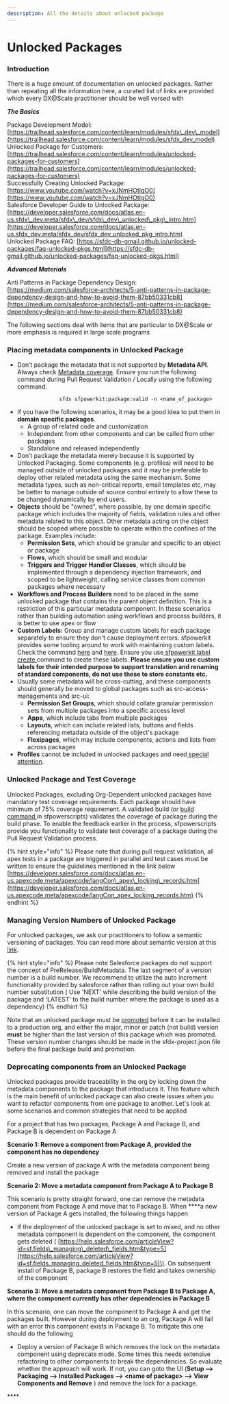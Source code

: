 ```yaml
---
description: All the details about unlocked package
---
```


# Unlocked Packages

### Introduction

There is a huge amount of documentation on unlocked packages. Rather than repeating all the information here, a curated list of links are provided which every DX@Scale practitioner should be well versed with  
  
_**The Basics**_

Package Development Model: [https://trailhead.salesforce.com/content/learn/modules/sfdx\_dev\_model](https://trailhead.salesforce.com/content/learn/modules/sfdx_dev_model)  
Unlocked Package for Customers: [https://trailhead.salesforce.com/content/learn/modules/unlocked-packages-for-customers](https://trailhead.salesforce.com/content/learn/modules/unlocked-packages-for-customers)  
Successfully Creating Unlocked Package: [https://www.youtube.com/watch?v=xJNmHOtIgO0](https://www.youtube.com/watch?v=xJNmHOtIgO0)  
Salesforce Developer Guide to Unlocked Package: [https://developer.salesforce.com/docs/atlas.en-us.sfdx\_dev.meta/sfdx\_dev/sfdx\_dev\_unlocked\_pkg\_intro.htm](https://developer.salesforce.com/docs/atlas.en-us.sfdx_dev.meta/sfdx_dev/sfdx_dev_unlocked_pkg_intro.htm)  
Unlocked Package FAQ: [https://sfdc-db-gmail.github.io/unlocked-packages/faq-unlocked-pkgs.html](https://sfdc-db-gmail.github.io/unlocked-packages/faq-unlocked-pkgs.html)

_**Advanced Materials**_

Anti Patterns in Package Dependency Design: [https://medium.com/salesforce-architects/5-anti-patterns-in-package-dependency-design-and-how-to-avoid-them-87bb50331cb8](https://medium.com/salesforce-architects/5-anti-patterns-in-package-dependency-design-and-how-to-avoid-them-87bb50331cb8)

The following sections deal with items that are particular to DX@Scale or more emphasis is required in large scale programs

### Placing metadata components in Unlocked Package

* Don’t package the metadata that is not supported by **Metadata API**. Always check [Metadata coverage](https://developer.salesforce.com/docs/metadata-coverage/). Ensure you run the following command during Pull Request Validation / Locally using the following command.

```text
                 sfdx sfpowerkit:package:valid -n <name_of_package> 
```

* If you have the following scenarios, it may be a good idea to put them in **domain specific packages**.
  * A group of related code and customization
  * Independent from other components and can be called from other packages
  * Standalone and released independently
* Don’t package the metadata merely because it is supported by Unlocked Packaging. Some components (e.g. profiles) will need to be managed outside of unlocked packages and it may be preferable to deploy other related metadata using the same mechanism. Some metadata types, such as non-critical reports, email templates etc, may be better to manage outside of source control entirely to allow these to be changed dynamically by end users.
* **Objects** should be "owned", where possible, by one domain specific package which includes the majority of fields, validation rules and other metadata related to this object. Other metadata acting on the object should be scoped where possible to operate within the confines of the package. Examples include:
  * **Permission Sets**, which should be granular and specific to an object or package
  * **Flows**, which should be small and modular
  * **Triggers and Trigger Handler Classes**, which should be implemented through a dependency injection framework, and scoped to be lightweight, calling service classes from common packages where necessary
* **Workflows and Process Builders** need to be placed in the same unlocked package that contains the parent object definition. This is a restriction of this particular metadata component. In these scenarios rather than building  automation using workflows and process builders, it is better to use apex or flow
* **Custom Labels:** Group and manage custom labels for each package separately to ensure they don't cause deployment errors. sfpowerkit provides some tooling around to work with maintaining custom labels. Check the command [here](https://github.com/Accenture/sfpowerkit#sfpowerkitsourcecustomlabelcreate) and [here](https://github.com/Accenture/sfpowerkit#sfpowerkitsourcecustomlabelreconcile). Ensure you use[ sfpowerkit label create ](https://github.com/Accenture/sfpowerkit#sfpowerkitsourcecustomlabelcreate)command to create these labels.  **Please ensure you use custom labels for their intended purpose to support translation and renaming of standard components, do not use these to store constants etc.**
* Usually some metadata will be cross-cutting, and these components should generally be moved to global packages such as src-access-managements and src-ui:
  * **Permission Set Groups**, which should collate granular permission sets from multiple packages into a specific access level
  * **Apps**, which include tabs from multiple packages
  * **Layouts**, which can include related lists, buttons and fields referencing metadata outside of the object's package
  * **Flexipages**, which may include components, actions and lists from across packages
* **Profiles** cannot be included in unlocked packages and need[ special attention](https://docs.dxatscale.io/scm/managing-profiles).

### Unlocked Package and Test Coverage

Unlocked Packages, excluding Org-Dependent unlocked packages have mandatory test coverage requirements. Each package should have minimum of 75% coverage requirement.  A validated build \(or [build command ](https://dxatscale.gitbook.io/sfpowerscripts/commands/build-and-quickbuild)in sfpowerscripts\) validates the coverage of package during the build phase. To enable the feedback earlier in the process, sfpowerscripts provide you functionality to validate test coverage of a package during the Pull Request Validation process.

{% hint style="info" %}
Please note that during pull request validation, all apex tests in a package are triggered in parallel and test cases must be written to ensure the guidelines mentioned in the link below  
[https://developer.salesforce.com/docs/atlas.en-us.apexcode.meta/apexcode/langCon\_apex\_locking\_records.htm](https://developer.salesforce.com/docs/atlas.en-us.apexcode.meta/apexcode/langCon_apex_locking_records.htm)
{% endhint %}

### Managing Version Numbers of Unlocked Package

For unlocked packages, we ask our practitioners to follow a semantic versioning of packages. You can read more about semantic version at this [link](https://semver.org/).

{% hint style="info" %}
Please note Salesforce packages do not support the concept of PreRelease/BuildMetadata. The last segment of a version number is a build number. We recommend to utilize the auto increment functionality provided by salesforce rather than rolling out your own build number substitution \( Use  'NEXT' while describing the build version of the package and 'LATEST' to the build number where the package is used as a dependency\)
{% endhint %}

Note that an unlocked package must be [promoted](https://sfpowerscripts.dxatscale.io/commands/command-glossary#sfdx-sfpowerscripts-orchestrator-promote) before it can be installed to a production org, and either the major, minor or patch (not build) version **must** be higher than the last version of this package which was promoted. These version number changes should be made in the sfdx-project.json file before the final package build and promotion.

### Deprecating components from an  Unlocked Package

Unlocked packages provide traceability in the org by locking down the metadata components to the package that introduces it. This feature which is the main benefit of unlocked package can also create issues when you want to refactor components from one package to another. Let's look at  some scenarios and common strategies that need to be applied

For a project that has two packages, Package A and Package B, and Package B is dependent on Package A  
  
 **Scenario 1:  Remove a component from Package A, provided the component has no dependency** 

Create a new version of package A with the metadata component being removed and install the package

 **Scenario 2:  Move a metadata component from Package A to Package B**  
  
This scenario is pretty straight forward, one can remove the metadata component from Package A and move that to Package B.  When ****a new version of Package A gets installed, the following things happen  
- If the deployment of the unlocked package is set to mixed, and no other metadata component is dependent on the component, the component gets deleted \( [https://help.salesforce.com/articleView?id=sf.fields\_managing\_deleted\_fields.htm&type=5](https://help.salesforce.com/articleView?id=sf.fields_managing_deleted_fields.htm&type=5)\). On subsequent install of Package B, package B restores the field and takes  ownership of the component  
  
 **Scenario 3:  Move a metadata component from Package B to Package A, where the component currently has other dependencies in Package B** 

In this scenario, one can move the component to Package A and get the packages built. However during deployment to an org, Package A will fail with an error this component exists in Package B. To mitigate this one should do the following  
 - Deploy a version of Package B which removes the lock on the metadata component using deprecate mode. Some times this needs extensive refactoring to other components to break the dependencies. So evaluate whether the approach will work. If not, you can goto the UI \(**Setup --&gt; Packaging --&gt; Installed Packages --&gt; &lt;name of package&gt; --&gt; View Components  and Remove** \)  and remove the lock for a package.

\*\*\*\*

